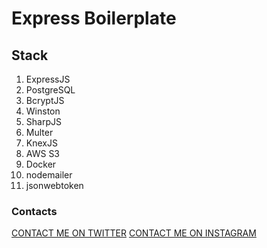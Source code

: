 # Express Boilerplate

## Stack
<ol>
    <li>ExpressJS</li>
    <li>PostgreSQL</li>
    <li>BcryptJS</li>
    <li>Winston</li>
    <li>SharpJS</li>
    <li>Multer</li>
    <li>KnexJS</li>
    <li>AWS S3</li>
    <li>Docker</li>
    <li>nodemailer</li>
    <li>jsonwebtoken</li>
</ol>


### Contacts
<a href="https://twitter.com/satyamskillz">CONTACT ME ON TWITTER</a>
<a href="https://instagram.com/satyamskillz">CONTACT ME ON INSTAGRAM<a>